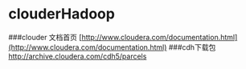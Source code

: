 # clouderHadoop

###clouder 文档首页
[http://www.cloudera.com/documentation.html](http://www.cloudera.com/documentation.html)
###cdh下载包
http://archive.cloudera.com/cdh5/parcels
